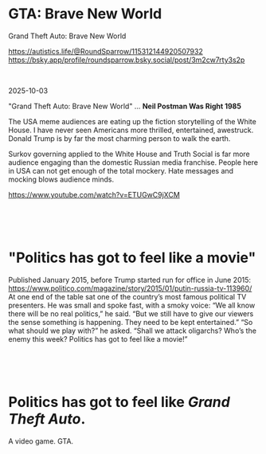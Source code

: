 # GTA: Brave New World

Grand Theft Auto: Brave New World

https://autistics.life/@RoundSparrow/115312144920507932    
https://bsky.app/profile/roundsparrow.bsky.social/post/3m2cw7rty3s2p

&nbsp;

2025-10-03

"Grand Theft Auto: Brave New World" ... **Neil Postman Was Right 1985** 

The USA meme audiences are eating up the fiction storytelling of the White House. I have never seen Americans more thrilled, entertained, awestruck. Donald Trump is by far the most charming person to walk the earth.

Surkov governing applied to the White House and Truth Social is far more audience engaging than the domestic Russian media franchise. People here in USA can not get enough of the total mockery. Hate messages and mocking blows audience minds.

https://www.youtube.com/watch?v=ETUGwC9jXCM

&nbsp;

&nbsp;

# "Politics has got to feel like a movie"

Published January 2015, before Trump started run for office in June 2015: https://www.politico.com/magazine/story/2015/01/putin-russia-tv-113960/ At one end of the table sat one of the country’s most famous political TV presenters. He was small and spoke fast, with a smoky voice: “We all know there will be no real politics,” he said. “But we still have to give our viewers the sense something is happening. They need to be kept entertained.” “So what should we play with?” he asked. “Shall we attack oligarchs? Who’s the enemy this week? Politics has got to feel like a movie!”

&nbsp;

&nbsp;

# Politics has got to feel like *Grand Theft Auto*.

A video game. GTA.
